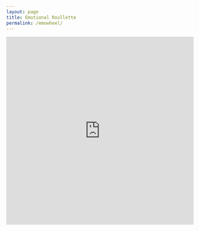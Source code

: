 ```yaml
---
layout: page
title: Emotional Roullette
permalink: /emowheel/
---
```

<iframe src="https://wheeldecide.com/e.php?c1=Intens+Verliefd&c2=Boos&c3=Doodsbang&c4=Verdrietig&c5=Dolblij&c6=Dankbaar&c7=Eenzaam&c8=Geamuseerd&c9=Geirriteerd&c10=Gekwetst&c11=Gelukkig&c12=Geschrokken&c13=Kwaad&c14=Machteloos&c15=Melancholisch&c16=Moedeloos&c17=Nieuwsgierig&c18=Nerveus&c19=Opgelucht&c20=Ontspannen&c21=Opgetogen&c22=Overstuur&c23=Paniek&c24=Slaperig&c25=Somber&c26=Teder&c27=Triest&c28=Tevreden&c29=Uitgeput&c30=Verbaasd&c31=Verdrietig&c32=Haat&c33=Verrukt&c34=Verward&c35=Voldaan&c36=Vredig&c37=Vreugdevol&c38=Wanhopig&c39=Zelfvoldaan&c40=Zachtmoedig&c41=Zenuwachtig&time=5" width="500" height="500" scrolling="no" frameborder="0"></iframe>
